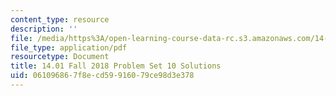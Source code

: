 ```yaml
---
content_type: resource
description: ''
file: /media/https%3A/open-learning-course-data-rc.s3.amazonaws.com/14-01-principles-of-microeconomics-fall-2018/061096867f8ecd59916079ce98d3e378_MIT14_01F18_pset10sol.pdf
file_type: application/pdf
resourcetype: Document
title: 14.01 Fall 2018 Problem Set 10 Solutions
uid: 06109686-7f8e-cd59-9160-79ce98d3e378
---
```

